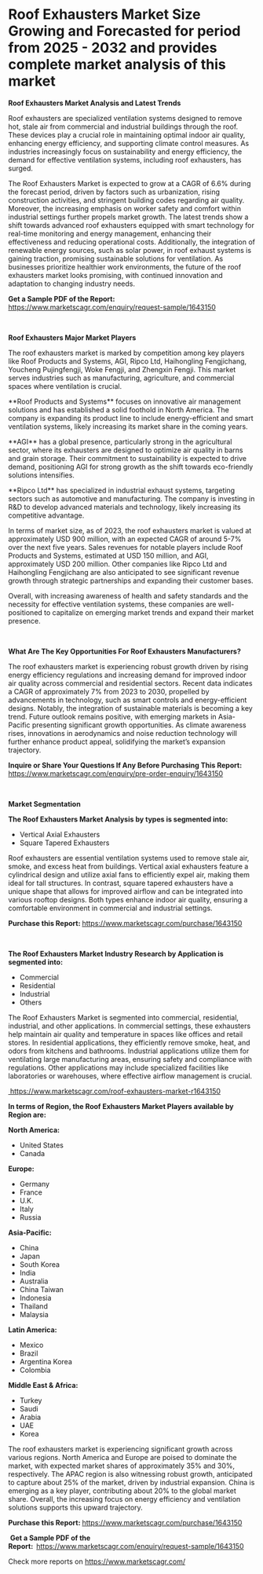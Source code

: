 <p><h1>Roof Exhausters Market Size Growing and Forecasted for period from 2025 - 2032 and provides complete market analysis of this market</h1></p><p><strong>Roof Exhausters Market Analysis and Latest Trends</strong></p>
<p><p>Roof exhausters are specialized ventilation systems designed to remove hot, stale air from commercial and industrial buildings through the roof. These devices play a crucial role in maintaining optimal indoor air quality, enhancing energy efficiency, and supporting climate control measures. As industries increasingly focus on sustainability and energy efficiency, the demand for effective ventilation systems, including roof exhausters, has surged.</p><p>The Roof Exhausters Market is expected to grow at a CAGR of 6.6% during the forecast period, driven by factors such as urbanization, rising construction activities, and stringent building codes regarding air quality. Moreover, the increasing emphasis on worker safety and comfort within industrial settings further propels market growth. The latest trends show a shift towards advanced roof exhausters equipped with smart technology for real-time monitoring and energy management, enhancing their effectiveness and reducing operational costs. Additionally, the integration of renewable energy sources, such as solar power, in roof exhaust systems is gaining traction, promising sustainable solutions for ventilation. As businesses prioritize healthier work environments, the future of the roof exhausters market looks promising, with continued innovation and adaptation to changing industry needs.</p></p>
<p><strong>Get a Sample PDF of the Report:&nbsp;</strong> <a href="https://www.marketscagr.com/enquiry/request-sample/1643150?utm_campaign=2320&utm_medium=2&utm_source=Github&utm_content=ia&utm_term=19022025&utm_id=roof-exhausters">https://www.marketscagr.com/enquiry/request-sample/1643150</a></p>
<p>&nbsp;</p>
<p><strong>Roof Exhausters Major Market Players</strong></p>
<p><p>The roof exhausters market is marked by competition among key players like Roof Products and Systems, AGI, Ripco Ltd, Haihongling Fengjichang, Youcheng Pujingfengji, Woke Fengji, and Zhengxin Fengji. This market serves industries such as manufacturing, agriculture, and commercial spaces where ventilation is crucial.</p><p>**Roof Products and Systems** focuses on innovative air management solutions and has established a solid foothold in North America. The company is expanding its product line to include energy-efficient and smart ventilation systems, likely increasing its market share in the coming years.</p><p>**AGI** has a global presence, particularly strong in the agricultural sector, where its exhausters are designed to optimize air quality in barns and grain storage. Their commitment to sustainability is expected to drive demand, positioning AGI for strong growth as the shift towards eco-friendly solutions intensifies.</p><p>**Ripco Ltd** has specialized in industrial exhaust systems, targeting sectors such as automotive and manufacturing. The company is investing in R&D to develop advanced materials and technology, likely increasing its competitive advantage.</p><p>In terms of market size, as of 2023, the roof exhausters market is valued at approximately USD 900 million, with an expected CAGR of around 5-7% over the next five years. Sales revenues for notable players include Roof Products and Systems, estimated at USD 150 million, and AGI, approximately USD 200 million. Other companies like Ripco Ltd and Haihongling Fengjichang are also anticipated to see significant revenue growth through strategic partnerships and expanding their customer bases.</p><p>Overall, with increasing awareness of health and safety standards and the necessity for effective ventilation systems, these companies are well-positioned to capitalize on emerging market trends and expand their market presence.</p></p>
<p>&nbsp;</p>
<p><strong>What Are The Key Opportunities For Roof Exhausters Manufacturers?</strong></p>
<p><p>The roof exhausters market is experiencing robust growth driven by rising energy efficiency regulations and increasing demand for improved indoor air quality across commercial and residential sectors. Recent data indicates a CAGR of approximately 7% from 2023 to 2030, propelled by advancements in technology, such as smart controls and energy-efficient designs. Notably, the integration of sustainable materials is becoming a key trend. Future outlook remains positive, with emerging markets in Asia-Pacific presenting significant growth opportunities. As climate awareness rises, innovations in aerodynamics and noise reduction technology will further enhance product appeal, solidifying the market’s expansion trajectory.</p></p>
<p><strong>Inquire or Share Your Questions If Any Before Purchasing This Report:</strong> <a href="https://www.marketscagr.com/enquiry/pre-order-enquiry/1643150?utm_campaign=2320&utm_medium=2&utm_source=Github&utm_content=ia&utm_term=19022025&utm_id=roof-exhausters">https://www.marketscagr.com/enquiry/pre-order-enquiry/1643150</a></p>
<p>&nbsp;</p>
<p><strong>Market Segmentation</strong></p>
<p><strong>The Roof Exhausters Market Analysis by types is segmented into:</strong></p>
<p><ul><li>Vertical Axial Exhausters</li><li>Square Tapered Exhausters</li></ul></p>
<p><p>Roof exhausters are essential ventilation systems used to remove stale air, smoke, and excess heat from buildings. Vertical axial exhausters feature a cylindrical design and utilize axial fans to efficiently expel air, making them ideal for tall structures. In contrast, square tapered exhausters have a unique shape that allows for improved airflow and can be integrated into various rooftop designs. Both types enhance indoor air quality, ensuring a comfortable environment in commercial and industrial settings.</p></p>
<p><strong>Purchase this Report:&nbsp;</strong><a href="https://www.marketscagr.com/purchase/1643150?utm_campaign=2320&utm_medium=2&utm_source=Github&utm_content=ia&utm_term=19022025&utm_id=roof-exhausters">https://www.marketscagr.com/purchase/1643150</a></p>
<p>&nbsp;</p>
<p><strong>The Roof Exhausters Market Industry Research by Application is segmented into:</strong></p>
<p><ul><li>Commercial</li><li>Residential</li><li>Industrial</li><li>Others</li></ul></p>
<p><p>The Roof Exhausters Market is segmented into commercial, residential, industrial, and other applications. In commercial settings, these exhausters help maintain air quality and temperature in spaces like offices and retail stores. In residential applications, they efficiently remove smoke, heat, and odors from kitchens and bathrooms. Industrial applications utilize them for ventilating large manufacturing areas, ensuring safety and compliance with regulations. Other applications may include specialized facilities like laboratories or warehouses, where effective airflow management is crucial.</p></p>
<p><a href="https://www.marketscagr.com/roof-exhausters-market-r1643150?utm_campaign=2320&utm_medium=2&utm_source=Github&utm_content=ia&utm_term=19022025&utm_id=roof-exhausters">&nbsp;https://www.marketscagr.com/roof-exhausters-market-r1643150</a></p>
<p><strong>In terms of Region, the Roof Exhausters Market Players available by Region are:</strong></p>
<p>
    <p> <strong> North America: </strong>
        <ul>
            <li>United States</li>
            <li>Canada</li>
        </ul>
        </p> 
    <p> <strong> Europe: </strong>
        <ul>
            <li>Germany</li>
            <li>France</li>
            <li>U.K.</li>
            <li>Italy</li>
            <li>Russia</li>
        </ul>
        </p> 
    <p> <strong> Asia-Pacific: </strong>
        <ul>
            <li>China</li>
            <li>Japan</li>
            <li>South Korea</li>
            <li>India</li>
            <li>Australia</li>
            <li>China Taiwan</li>
            <li>Indonesia</li>
            <li>Thailand</li>
            <li>Malaysia</li>
        </ul>
        </p> 
    <p> <strong> Latin America: </strong>
        <ul>
            <li>Mexico</li>
            <li>Brazil</li>
            <li>Argentina Korea</li>
            <li>Colombia</li>
        </ul>
        </p> 
    <p> <strong> Middle East & Africa: </strong>
        <ul>
            <li>Turkey</li>
            <li>Saudi</li>
            <li>Arabia</li>
            <li>UAE</li>
            <li>Korea</li>
        </ul>
    </p>
    </p>
<p><p>The roof exhausters market is experiencing significant growth across various regions. North America and Europe are poised to dominate the market, with expected market shares of approximately 35% and 30%, respectively. The APAC region is also witnessing robust growth, anticipated to capture about 25% of the market, driven by industrial expansion. China is emerging as a key player, contributing about 20% to the global market share. Overall, the increasing focus on energy efficiency and ventilation solutions supports this upward trajectory.</p></p>
<p><strong>Purchase this Report: </strong><a href="https://www.marketscagr.com/purchase/1643150?utm_campaign=2320&utm_medium=2&utm_source=Github&utm_content=ia&utm_term=19022025&utm_id=roof-exhausters">https://www.marketscagr.com/purchase/1643150</a></p>
<p>&nbsp;<strong>Get a Sample PDF of the Report:&nbsp;&nbsp;</strong><a href="https://www.marketscagr.com/enquiry/request-sample/1643150?utm_campaign=2320&utm_medium=2&utm_source=Github&utm_content=ia&utm_term=19022025&utm_id=roof-exhausters">https://www.marketscagr.com/enquiry/request-sample/1643150</a></p>
<p><strong></strong></p>
<p>Check more reports on <a href="https://www.marketscagr.com/?utm_campaign=2320&utm_medium=2&utm_source=Github&utm_content=ia&utm_term=19022025&utm_id=roof-exhausters">https://www.marketscagr.com/</a></p>